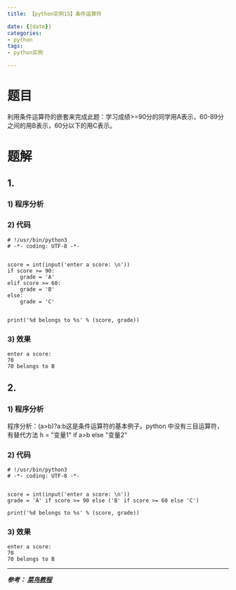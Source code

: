 ```yaml
---
title: 【python实例15】条件运算符

date: {{date}}
categories:
- python
tags:
- python实例

---
```

# 题目
利用条件运算符的嵌套来完成此题：学习成绩>=90分的同学用A表示，60-89分之间的用B表示，60分以下的用C表示。

# 题解
## 1.
### 1) 程序分析

### 2) 代码

```
# !/usr/bin/python3
# -*- coding: UTF-8 -*-


score = int(input('enter a score: \n'))
if score >= 90:
    grade = 'A'
elif score >= 60:
    grade = 'B'
else:
    grade = 'C'


print('%d belongs to %s' % (score, grade))

```

### 3) 效果
```
enter a score:
70
70 belongs to B
```

## 2.
### 1) 程序分析
程序分析：(a>b)?a:b这是条件运算符的基本例子。python 中没有三目运算符，有替代方法 h = "变量1" if a>b else "变量2"　

### 2) 代码

```
# !/usr/bin/python3
# -*- coding: UTF-8 -*-


score = int(input('enter a score: \n'))
grade = 'A' if score >= 90 else ('B' if score >= 60 else 'C')

print('%d belongs to %s' % (score, grade))

```

### 3) 效果
```
enter a score:
70
70 belongs to B
```

---
***参考：
[菜鸟教程](https://www.runoob.com/python/python-100-examples.html)***
